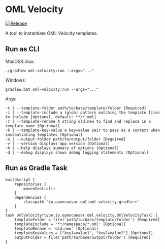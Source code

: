 # OML Velocity

[![Release](https://img.shields.io/github/v/tag/opencaesar/oml-tools?label=release)](https://github.com/opencaesar/oml-tools/releases/latest)

A tool to instantiate OML Velocity templates.

## Run as CLI

MacOS/Linux:
```
./gradlew oml-velocity:run --args="..."
```
Windows:
```
gradlew.bat oml-velocity:run --args="..."
```
Args:
```
-t | --template-folder path/to/base/template/folder [Required]
-i | --template-include a (glob) pattern matching the template files to include [Optional, default: **/*.oml]
-r | --template-rename A string old:new to find and replace in a template name [Optional]
-k | --template-key-value a key=value pair to pass as a context when instantiating templates [Optional]
-o | --output-folder path/to/output/folder [Required]
-v | --version displays app version [Optional]
-h | --help displays summary of options [Optional]
-d | --debug displays shows debug logging statements [Optional]
```

## Run as Gradle Task
```
buildscript {
	repositories {
  		mavenCentral()
	}
	dependencies {
		classpath 'io.opencaesar.oml:oml-velocity-gradle:+'
	}
}
task omlVelocity(type:io.opencaesar.oml.velocity.OmlVelocityTask) {
	templateFolder = file('path/to/base/template/folder') [Required]
	templateInclude = '**/namespace/*.oml' [Optional]
	templateRename = 'old:new' [Optional]
	templateKeyValues = ["key1=value1", "key2=value2"] [Optional]
	outputFolder = file('path/to/base/output/folder') [Required]
}               
```
